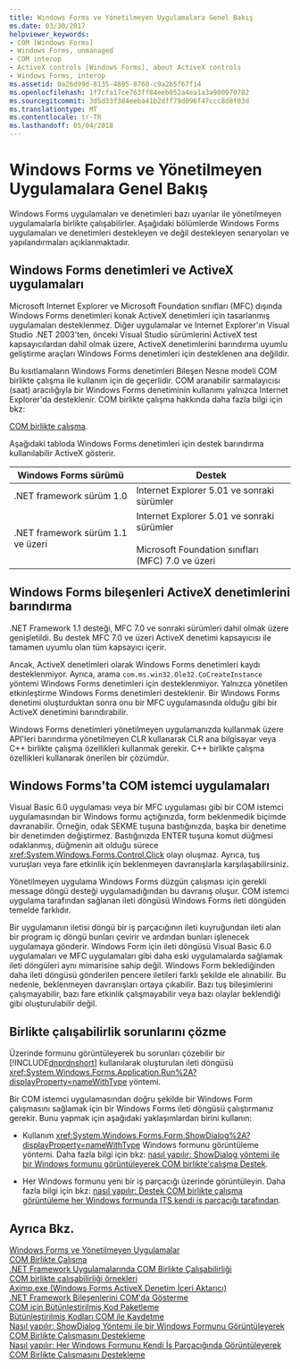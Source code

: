 ```yaml
---
title: Windows Forms ve Yönetilmeyen Uygulamalara Genel Bakış
ms.date: 03/30/2017
helpviewer_keywords:
- COM [Windows Forms]
- Windows Forms, unmanaged
- COM interop
- ActiveX controls [Windows Forms], about ActiveX controls
- Windows Forms, interop
ms.assetid: 0a26d99d-8135-4895-8760-c9a2b5f67f14
ms.openlocfilehash: 1f7cfa17ce763ff84eeb052a4ea1a3a900970782
ms.sourcegitcommit: 3d5d33f384eeba41b2dff79d096f47ccc8d8f03d
ms.translationtype: MT
ms.contentlocale: tr-TR
ms.lasthandoff: 05/04/2018
---
```

# <a name="windows-forms-and-unmanaged-applications-overview"></a>Windows Forms ve Yönetilmeyen Uygulamalara Genel Bakış
Windows Forms uygulamaları ve denetimleri bazı uyarılar ile yönetilmeyen uygulamalarla birlikte çalışabilirler. Aşağıdaki bölümlerde Windows Forms uygulamaları ve denetimleri destekleyen ve değil destekleyen senaryoları ve yapılandırmaları açıklanmaktadır.  
  
## <a name="windows-forms-controls-and-activex-applications"></a>Windows Forms denetimleri ve ActiveX uygulamaları  
 Microsoft Internet Explorer ve Microsoft Foundation sınıfları (MFC) dışında Windows Forms denetimleri konak ActiveX denetimleri için tasarlanmış uygulamaları desteklenmez. Diğer uygulamalar ve Internet Explorer'ın Visual Studio .NET 2003'ten, önceki Visual Studio sürümlerini ActiveX test kapsayıcılardan dahil olmak üzere, ActiveX denetimlerini barındırma uyumlu geliştirme araçları Windows Forms denetimleri için desteklenen ana değildir.  
  
 Bu kısıtlamaların Windows Forms denetimleri Bileşen Nesne modeli COM birlikte çalışma ile kullanım için de geçerlidir. COM aranabilir sarmalayıcısı (saat) aracılığıyla bir Windows Forms denetiminin kullanımı yalnızca Internet Explorer'da desteklenir. COM birlikte çalışma hakkında daha fazla bilgi için bkz:  
  
 [COM birlikte çalışma](../../../visual-basic/programming-guide/com-interop/index.md).  
  
 Aşağıdaki tabloda Windows Forms denetimleri için destek barındırma kullanılabilir ActiveX gösterir.  
  
|Windows Forms sürümü|Destek|  
|---------------------------|-------------|  
|.NET framework sürüm 1.0|Internet Explorer 5.01 ve sonraki sürümler|  
|.NET framework sürüm 1.1 ve üzeri|Internet Explorer 5.01 ve sonraki sürümler<br /><br /> Microsoft Foundation sınıfları (MFC) 7.0 ve üzeri|  
  
## <a name="hosting-windows-forms-components-as-activex-controls"></a>Windows Forms bileşenleri ActiveX denetimlerini barındırma  
 .NET Framework 1.1 desteği, MFC 7.0 ve sonraki sürümleri dahil olmak üzere genişletildi. Bu destek MFC 7.0 ve üzeri ActiveX denetimi kapsayıcısı ile tamamen uyumlu olan tüm kapsayıcı içerir.  
  
 Ancak, ActiveX denetimleri olarak Windows Forms denetimleri kaydı desteklenmiyor. Ayrıca, arama `com.ms.win32.Ole32.CoCreateInstance` yöntemi Windows Forms denetimleri için desteklenmiyor. Yalnızca yönetilen etkinleştirme Windows Forms denetimleri desteklenir. Bir Windows Forms denetimi oluşturduktan sonra onu bir MFC uygulamasında olduğu gibi bir ActiveX denetimini barındırabilir.  
  
 Windows Forms denetimleri yönetilmeyen uygulamanızda kullanmak üzere API'leri barındırma yönetilmeyen CLR kullanarak CLR ana bilgisayar veya C++ birlikte çalışma özellikleri kullanmak gerekir. C++ birlikte çalışma özellikleri kullanarak önerilen bir çözümdür.  
  
## <a name="windows-forms-in-com-client-applications"></a>Windows Forms'ta COM istemci uygulamaları  
 Visual Basic 6.0 uygulaması veya bir MFC uygulaması gibi bir COM istemci uygulamasından bir Windows formu açtığınızda, form beklenmedik biçimde davranabilir. Örneğin, odak SEKME tuşuna bastığınızda, başka bir denetime bir denetimden değiştirmez. Bastığınızda ENTER tuşuna komut düğmesi odaklanmış, düğmenin ait olduğu sürece <xref:System.Windows.Forms.Control.Click> olayı oluşmaz. Ayrıca, tuş vuruşları veya fare etkinlik için beklenmeyen davranışlarla karşılaşabilirsiniz.  
  
 Yönetilmeyen uygulama Windows Forms düzgün çalışması için gerekli message döngü desteği uygulamadığından bu davranış oluşur. COM istemci uygulama tarafından sağlanan ileti döngüsü Windows Forms ileti döngüden temelde farklıdır.  
  
 Bir uygulamanın iletisi döngü bir iş parçacığının ileti kuyruğundan ileti alan bir program iç döngü bunları çevirir ve ardından bunları işlenecek uygulamaya gönderir. Windows Form için ileti döngüsü Visual Basic 6.0 uygulamaları ve MFC uygulamaları gibi daha eski uygulamalarda sağlamak ileti döngüleri aynı mimarisine sahip değil. Windows Form beklediğinden daha ileti döngüsü gönderilen pencere iletileri farklı şekilde ele alınabilir. Bu nedenle, beklenmeyen davranışları ortaya çıkabilir. Bazı tuş bileşimlerini çalışmayabilir, bazı fare etkinlik çalışmayabilir veya bazı olaylar beklendiği gibi oluşturulabilir değil.  
  
## <a name="resolving-interoperability-issues"></a>Birlikte çalışabilirlik sorunlarını çözme  
 Üzerinde formunu görüntüleyerek bu sorunları çözebilir bir [!INCLUDE[dnprdnshort](../../../../includes/dnprdnshort-md.md)] kullanılarak oluşturulan ileti döngüsü <xref:System.Windows.Forms.Application.Run%2A?displayProperty=nameWithType> yöntemi.  
  
 Bir COM istemci uygulamasından doğru şekilde bir Windows Form çalışmasını sağlamak için bir Windows Forms ileti döngüsü çalıştırmanız gerekir. Bunu yapmak için aşağıdaki yaklaşımlardan birini kullanın:  
  
-   Kullanım <xref:System.Windows.Forms.Form.ShowDialog%2A?displayProperty=nameWithType> Windows formunu görüntüleme yöntemi. Daha fazla bilgi için bkz: [nasıl yapılır: ShowDialog yöntemi ile bir Windows formunu görüntüleyerek COM birlikte'çalışma Destek](../../../../docs/framework/winforms/advanced/com-interop-by-displaying-a-windows-form-shadow.md).  
  
-   Her Windows formunu yeni bir iş parçacığı üzerinde görüntüleyin. Daha fazla bilgi için bkz: [nasıl yapılır: Destek COM birlikte çalışma görüntüleme her Windows formunda ITS kendi iş parçacığı tarafından](../../../../docs/framework/winforms/advanced/how-to-support-com-interop-by-displaying-each-windows-form-on-its-own-thread.md).  
  
## <a name="see-also"></a>Ayrıca Bkz.  
 [Windows Forms ve Yönetilmeyen Uygulamalar](../../../../docs/framework/winforms/advanced/windows-forms-and-unmanaged-applications.md)  
 [COM Birlikte Çalışma](../../../visual-basic/programming-guide/com-interop/index.md)  
 [.NET Framework Uygulamalarında COM Birlikte Çalışabilirliği](~/docs/visual-basic/programming-guide/com-interop/com-interoperability-in-net-framework-applications.md)  
 [COM birlikte çalışabilirliği örnekleri](http://msdn.microsoft.com/library/09c38567-6380-4d70-848a-e896a4ca05f4)  
 [Aximp.exe (Windows Forms ActiveX Denetim İçeri Aktarıcı)](../../../../docs/framework/tools/aximp-exe-windows-forms-activex-control-importer.md)  
 [.NET Framework Bileşenlerini COM'da Gösterme](../../../../docs/framework/interop/exposing-dotnet-components-to-com.md)  
 [COM için Bütünleştirilmiş Kod Paketleme](../../../../docs/framework/interop/packaging-an-assembly-for-com.md)  
 [Bütünleştirilmiş Kodları COM ile Kaydetme](../../../../docs/framework/interop/registering-assemblies-with-com.md)  
 [Nasıl yapılır: ShowDialog Yöntemi ile bir Windows Formunu Görüntüleyerek COM Birlikte Çalışmasını Destekleme](../../../../docs/framework/winforms/advanced/com-interop-by-displaying-a-windows-form-shadow.md)  
 [Nasıl yapılır: Her Windows Formunu Kendi İş Parçacığında Görüntüleyerek COM Birlikte Çalışmasını Destekleme](../../../../docs/framework/winforms/advanced/how-to-support-com-interop-by-displaying-each-windows-form-on-its-own-thread.md)
